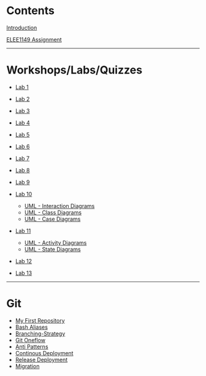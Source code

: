 # Contents

[Introduction](Introduction.md)

[ELEE1149 Assignment]()

--------------------
# Workshops/Labs/Quizzes

- [Lab 1](Lab_1/Lab_1.md)

- [Lab 2](Lab_2/Lab_2.md)

- [Lab 3](Lab_3/Lab_3.md)

- [Lab 4]()

- [Lab 5]()

- [Lab 6]()

- [Lab 7]()

- [Lab 8]()

- [Lab 9]()

- [Lab 10]()
   - [UML - Interaction Diagrams]()
   - [UML - Class Diagrams]()
   - [UML - Case Diagrams]()
- [Lab 11]()
   - [UML - Activity Diagrams]() 
   - [UML - State Diagrams]() 
- [Lab 12]()
- [Lab 13]()
------

# Git

  - [My First Repository](myFirstRepository/myFirstRepository.md)
  - [Bash Aliases](BashAliases/BashAliases.md)
  - [Branching-Strategy](BranchingModel/BranchingModel.md)
  - [Git Oneflow](OneFlow/OneFlow.md)
  - [Anti Patterns](AntiPatterns/AntiPatterns.md)
  - [Continous Deployment](ContinousDeployment/ContinousDeployment.md)
  - [Release Deployment](ReleaseDeployment/ReleaseDeployment.md)
  - [Migration](Migration/Migration.md)